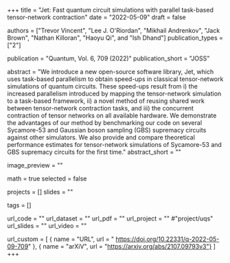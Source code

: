 +++
title = "Jet: Fast quantum circuit simulations with parallel task-based tensor-network contraction"
date = "2022-05-09"
draft = false

authors = ["Trevor Vincent", "Lee J. O'Riordan", "Mikhail Andrenkov", "Jack Brown", "Nathan Killoran", "Haoyu Qi", and "Ish Dhand"]
publication_types = ["2"]

publication = "Quantum, Vol. 6, 709 (2022)"
publication_short = "JOSS"

abstract = "We introduce a new open-source software library, Jet, which uses task-based parallelism to obtain speed-ups in classical tensor-network simulations of quantum circuits. These speed-ups result from i) the increased parallelism introduced by mapping the tensor-network simulation to a task-based framework, ii) a novel method of reusing shared work between tensor-network contraction tasks, and iii) the concurrent contraction of tensor networks on all available hardware. We demonstrate the advantages of our method by benchmarking our code on several Sycamore-53 and Gaussian boson sampling (GBS) supremacy circuits against other simulators. We also provide and compare theoretical performance estimates for tensor-network simulations of Sycamore-53 and GBS supremacy circuits for the first time."
abstract_short = ""

image_preview = ""

math = true
selected = false

projects = []
slides = ""

tags = []

url_code = ""
url_dataset = ""
url_pdf = ""
url_project = "" #"project/uqs"
url_slides = ""
url_video = ""

url_custom = [
    { name = "URL", url = "	https://doi.org/10.22331/q-2022-05-09-709" },
    { name = "arXiV", url = "https://arxiv.org/abs/2107.09793v3"}
]
+++
